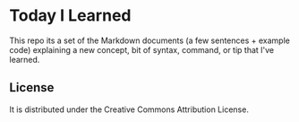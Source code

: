 # Today I Learned

This repo its a set of the Markdown documents (a few sentences + example code) explaining a new concept, bit of syntax, command, or tip that I've learned.

License
------

It is distributed under the Creative Commons Attribution License.
